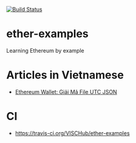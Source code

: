 [![Build Status](https://travis-ci.org/VISCHub/ether-examples.svg?branch=master)](https://travis-ci.org/VISCHub/ether-examples)

# ether-examples
Learning Ethereum by example

# Articles in Vietnamese

* [Ethereum Wallet: Giải Mã File UTC JSON](https://medium.com/vischub/ethereum-wallet-giải-mã-file-utc-json-dc62a5c2ce53)

# CI

* https://travis-ci.org/VISCHub/ether-examples
